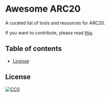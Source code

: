 # Awesome ARC20

A curated list of tools and resources for ARC20.

If you want to contribute, please read [this](CONTRIBUTING.md).

## Table of contents

- [License](#license)

## License

[![CC0](https://licensebuttons.net/p/zero/1.0/88x31.png)](https://creativecommons.org/publicdomain/zero/1.0/)

